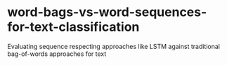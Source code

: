 # word-bags-vs-word-sequences-for-text-classification
Evaluating sequence respecting approaches like LSTM against traditional bag-of-words approaches for text
